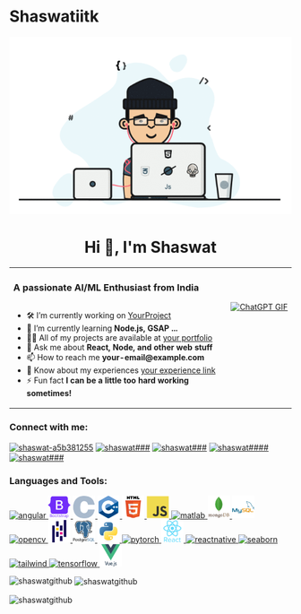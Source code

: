 # Shaswatiitk
![logo](https://github.com/shaswatgithub/Shaswatiitk/blob/main/gif.gif)
<h1 align="center">Hi 👋, I'm Shaswat</h1>
<table>
  <tr>
    <td valign="top" width="60%">
      
<h3>A passionate AI/ML Enthusiast from India</h3>

<div style="display: flex; align-items: flex-start; gap: 20px;">

  <!-- Left: Text -->
  <div style="flex: 1;">
    <ul>
      <li>🛠️ I’m currently working on <a href="https://github.com/shaswatgithub/yourproject">YourProject</a></li>
      <li>🌱 I’m currently learning <b>Node.js, GSAP ...</b></li>
      <li>👨‍💻 All of my projects are available at <a href="https://your-portfolio-link">your portfolio</a></li>
      <li>💬 Ask me about <b>React, Node, and other web stuff</b></li>
      <li>📫 How to reach me <b>your-email@example.com</b></li>
      <li>📄 Know about my experiences <a href="https://your-experience-link">your experience link</a></li>
      <li>⚡ Fun fact <b>I can be a little too hard working sometimes!</b></li>
    </ul>
  </div>

  <!-- Right: Image -->
  <div>
    <a href="https://www.sciencenews.org/wp-content/uploads/2023/04/040823_chatgpt_feat.gif" target="_blank">
      <img src="https://www.sciencenews.org/wp-content/uploads/2023/04/040823_chatgpt_feat.gif" 
           alt="ChatGPT GIF" 
           width="400"/>
    </a>
  </div>

</div>

</table>






 




<h3 align="left">Connect with me:</h3>
<p align="left">
<a href="https://linkedin.com/in/shaswat-a5b381255" target="blank"><img align="center" src="https://raw.githubusercontent.com/rahuldkjain/github-profile-readme-generator/master/src/images/icons/Social/linked-in-alt.svg" alt="shaswat-a5b381255" height="30" width="40" /></a>
<a href="https://instagram.com/shaswat###" target="blank"><img align="center" src="https://raw.githubusercontent.com/rahuldkjain/github-profile-readme-generator/master/src/images/icons/Social/instagram.svg" alt="shaswat###" height="30" width="40" /></a>
<a href="https://www.leetcode.com/shaswat###" target="blank"><img align="center" src="https://raw.githubusercontent.com/rahuldkjain/github-profile-readme-generator/master/src/images/icons/Social/leet-code.svg" alt="shaswat###" height="30" width="40" /></a>
<a href="https://auth.geeksforgeeks.org/user/shaswat####" target="blank"><img align="center" src="https://raw.githubusercontent.com/rahuldkjain/github-profile-readme-generator/master/src/images/icons/Social/geeks-for-geeks.svg" alt="shaswat####" height="30" width="40" /></a>
<a href="https://discord.gg/shaswat###" target="blank"><img align="center" src="https://raw.githubusercontent.com/rahuldkjain/github-profile-readme-generator/master/src/images/icons/Social/discord.svg" alt="shaswat###" height="30" width="40" /></a>
</p>

<h3 align="left">Languages and Tools:</h3>
<p align="left"> <a href="https://angular.io" target="_blank" rel="noreferrer"> <img src="https://angular.io/assets/images/logos/angular/angular.svg" alt="angular" width="40" height="40"/> </a> <a href="https://getbootstrap.com" target="_blank" rel="noreferrer"> <img src="https://raw.githubusercontent.com/devicons/devicon/master/icons/bootstrap/bootstrap-plain-wordmark.svg" alt="bootstrap" width="40" height="40"/> </a> <a href="https://www.cprogramming.com/" target="_blank" rel="noreferrer"> <img src="https://raw.githubusercontent.com/devicons/devicon/master/icons/c/c-original.svg" alt="c" width="40" height="40"/> </a> <a href="https://www.w3schools.com/cpp/" target="_blank" rel="noreferrer"> <img src="https://raw.githubusercontent.com/devicons/devicon/master/icons/cplusplus/cplusplus-original.svg" alt="cplusplus" width="40" height="40"/> </a> <a href="https://www.w3.org/html/" target="_blank" rel="noreferrer"> <img src="https://raw.githubusercontent.com/devicons/devicon/master/icons/html5/html5-original-wordmark.svg" alt="html5" width="40" height="40"/> </a> <a href="https://developer.mozilla.org/en-US/docs/Web/JavaScript" target="_blank" rel="noreferrer"> <img src="https://raw.githubusercontent.com/devicons/devicon/master/icons/javascript/javascript-original.svg" alt="javascript" width="40" height="40"/> </a> <a href="https://www.mathworks.com/" target="_blank" rel="noreferrer"> <img src="https://upload.wikimedia.org/wikipedia/commons/2/21/Matlab_Logo.png" alt="matlab" width="40" height="40"/> </a> <a href="https://www.mongodb.com/" target="_blank" rel="noreferrer"> <img src="https://raw.githubusercontent.com/devicons/devicon/master/icons/mongodb/mongodb-original-wordmark.svg" alt="mongodb" width="40" height="40"/> </a> <a href="https://www.mysql.com/" target="_blank" rel="noreferrer"> <img src="https://raw.githubusercontent.com/devicons/devicon/master/icons/mysql/mysql-original-wordmark.svg" alt="mysql" width="40" height="40"/> </a> <a href="https://opencv.org/" target="_blank" rel="noreferrer"> <img src="https://www.vectorlogo.zone/logos/opencv/opencv-icon.svg" alt="opencv" width="40" height="40"/> </a> <a href="https://pandas.pydata.org/" target="_blank" rel="noreferrer"> <img src="https://raw.githubusercontent.com/devicons/devicon/2ae2a900d2f041da66e950e4d48052658d850630/icons/pandas/pandas-original.svg" alt="pandas" width="40" height="40"/> </a> <a href="https://www.postgresql.org" target="_blank" rel="noreferrer"> <img src="https://raw.githubusercontent.com/devicons/devicon/master/icons/postgresql/postgresql-original-wordmark.svg" alt="postgresql" width="40" height="40"/> </a> <a href="https://www.python.org" target="_blank" rel="noreferrer"> <img src="https://raw.githubusercontent.com/devicons/devicon/master/icons/python/python-original.svg" alt="python" width="40" height="40"/> </a> <a href="https://pytorch.org/" target="_blank" rel="noreferrer"> <img src="https://www.vectorlogo.zone/logos/pytorch/pytorch-icon.svg" alt="pytorch" width="40" height="40"/> </a> <a href="https://reactjs.org/" target="_blank" rel="noreferrer"> <img src="https://raw.githubusercontent.com/devicons/devicon/master/icons/react/react-original-wordmark.svg" alt="react" width="40" height="40"/> </a> <a href="https://reactnative.dev/" target="_blank" rel="noreferrer"> <img src="https://reactnative.dev/img/header_logo.svg" alt="reactnative" width="40" height="40"/> </a> <a href="https://seaborn.pydata.org/" target="_blank" rel="noreferrer"> <img src="https://seaborn.pydata.org/_images/logo-mark-lightbg.svg" alt="seaborn" width="40" height="40"/> </a> <a href="https://tailwindcss.com/" target="_blank" rel="noreferrer"> <img src="https://www.vectorlogo.zone/logos/tailwindcss/tailwindcss-icon.svg" alt="tailwind" width="40" height="40"/> </a> <a href="https://www.tensorflow.org" target="_blank" rel="noreferrer"> <img src="https://www.vectorlogo.zone/logos/tensorflow/tensorflow-icon.svg" alt="tensorflow" width="40" height="40"/> </a> <a href="https://vuejs.org/" target="_blank" rel="noreferrer"> <img src="https://raw.githubusercontent.com/devicons/devicon/master/icons/vuejs/vuejs-original-wordmark.svg" alt="vuejs" width="40" height="40"/> </a> </p>

<p><img align="left" src="https://github-readme-stats.vercel.app/api/top-langs?username=shaswatgithub&show_icons=true&locale=en&layout=compact" alt="shaswatgithub" /></p>

<p>&nbsp;<img align="center" src="https://github-readme-stats.vercel.app/api?username=shaswatgithub&show_icons=true&locale=en" alt="shaswatgithub" /></p>

<p><img align="center" src="https://github-readme-streak-stats.herokuapp.com/?user=shaswatgithub&" alt="shaswatgithub" /></p>
